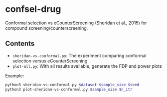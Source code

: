 # confsel-drug

Conformal selection vs eCounterScreening (Sheridan et al., 2015) for compound screening/counterscreening.

## Contents

- `sheridan-vs-conformal.py`: The experiment comparing conformal selection versus eCounterScreening
- `plot-all.py`: With all results available, generate the FDP and power plots

Example:
```bash
python3 sheridan-vs-conformal.py $dataset $sample_size $seed
python3 plot-sheridan-vs-conformal.py $sample_size $n_itr
```